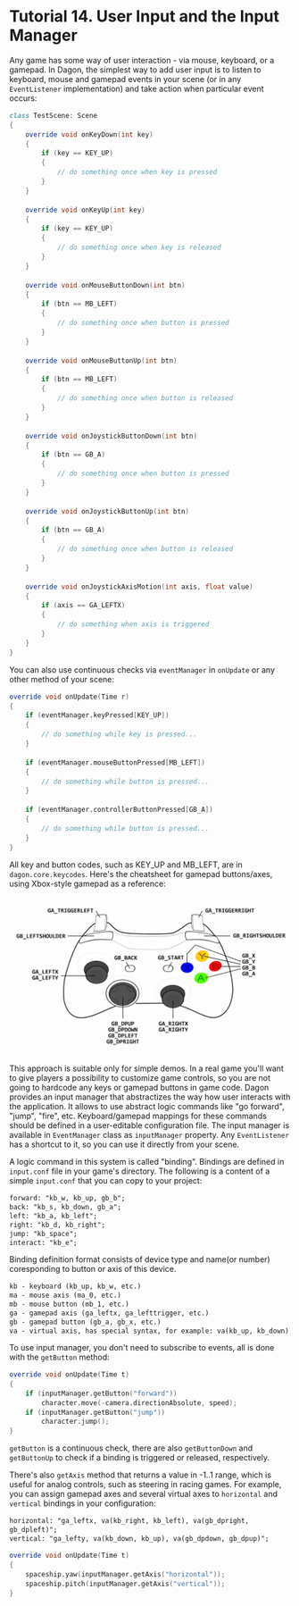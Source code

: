 # Tutorial 14. User Input and the Input Manager

Any game has some way of user interaction - via mouse, keyboard, or a gamepad. In Dagon, the simplest way to add user input is to listen to keyboard, mouse and gamepad events in your scene (or in any `EventListener` implementation) and take action when particular event occurs:

```d
class TestScene: Scene
{
    override void onKeyDown(int key)
    {
        if (key == KEY_UP)
        {
            // do something once when key is pressed
        }
    }
    
    override void onKeyUp(int key)
    {
        if (key == KEY_UP)
        {
            // do something once when key is released
        }
    }
    
    override void onMouseButtonDown(int btn)
    {
        if (btn == MB_LEFT)
        {
            // do something once when button is pressed
        }
    }
    
    override void onMouseButtonUp(int btn)
    {
        if (btn == MB_LEFT)
        {
            // do something once when button is released
        }
    }
    
    override void onJoystickButtonDown(int btn)
    {
        if (btn == GB_A)
        {
            // do something once when button is pressed
        }
    }
    
    override void onJoystickButtonUp(int btn)
    {
        if (btn == GB_A)
        {
            // do something once when button is released
        }
    }
    
    override void onJoystickAxisMotion(int axis, float value)
    {
        if (axis == GA_LEFTX)
        {
            // do something when axis is triggered
        }
    }
}
```

You can also use continuous checks via `eventManager` in `onUpdate` or any other method of your scene:

```d
override void onUpdate(Time r)
{
    if (eventManager.keyPressed[KEY_UP])
    {
        // do something while key is pressed...
    }
    
    if (eventManager.mouseButtonPressed[MB_LEFT])
    {
        // do something while button is pressed...
    }
    
    if (eventManager.controllerButtonPressed[GB_A])
    {
        // do something while button is pressed...
    }
}
```

All key and button codes, such as KEY_UP and MB_LEFT, are in `dagon.core.keycodes`. Here's the cheatsheet for gamepad buttons/axes, using Xbox-style gamepad as a reference:

![](https://github.com/gecko0307/dagon/blob/master/doc/tutorials/images/dagon_game_controller_constants.jpg?raw=true)

This approach is suitable only for simple demos. In a real game you'll want to give players a possibility to customize game controls, so you are not going to hardcode any keys or gamepad buttons in game code. Dagon provides an input manager that abstractizes the way how user interacts with the application. It allows to use abstract logic commands like "go forward", "jump", "fire", etc. Keyboard/gamepad mappings for these commands should be defined in a user-editable configuration file. The input manager is available in `EventManager` class as `inputManager` property. Any `EventListener` has a shortcut to it, so you can use it directly from your scene.

A logic command in this system is called "binding". Bindings are defined in `input.conf` file in your game's directory. The following is a content of a simple `input.conf` that you can copy to your project:

```
forward: "kb_w, kb_up, gb_b";
back: "kb_s, kb_down, gb_a";
left: "kb_a, kb_left";
right: "kb_d, kb_right";
jump: "kb_space";
interact: "kb_e";
```
Binding definition format consists of device type and name(or number) coresponding to button or axis of this device.

```
kb - keyboard (kb_up, kb_w, etc.)
ma - mouse axis (ma_0, etc.)
mb - mouse button (mb_1, etc.)
ga - gamepad axis (ga_leftx, ga_lefttrigger, etc.)
gb - gamepad button (gb_a, gb_x, etc.)
va - virtual axis, has special syntax, for example: va(kb_up, kb_down)
```

To use input manager, you don't need to subscribe to events, all is done with the `getButton` method:

```d
override void onUpdate(Time t)
{
    if (inputManager.getButton("forward"))
        character.move(-camera.directionAbsolute, speed);
    if (inputManager.getButton("jump"))
        character.jump();
}
```

`getButton` is a continuous check, there are also `getButtonDown` and `getButtonUp` to check if a binding is triggered or released, respectively.

There's also `getAxis` method that returns a value in -1..1 range, which is useful for analog controls, such as steering in racing games. For example, you can assign gamepad axes and several virtual axes to `horizontal` and `vertical` bindings in your configuration:

```
horizontal: "ga_leftx, va(kb_right, kb_left), va(gb_dpright, gb_dpleft)";
vertical: "ga_lefty, va(kb_down, kb_up), va(gb_dpdown, gb_dpup)";
```

```d
override void onUpdate(Time t)
{
    spaceship.yaw(inputManager.getAxis("horizontal"));
    spaceship.pitch(inputManager.getAxis("vertical"));
}
```
